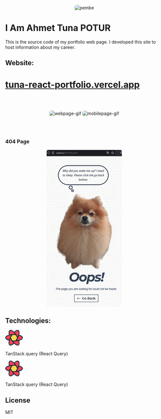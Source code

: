 <p align="center">
  <img alt="pembe" style="width:250px;border-radius: 5px;" src="https://media2.giphy.com/media/nFLW7PNGgN3lI68rdv/giphy.gif?cid=ecf05e47quolaqdqmgfpfyd6328k0j4l7dav3bjm04uqmha3&ep=v1_gifs_search&rid=giphy.gif&ct=g" />
</p>

# I Am Ahmet Tuna POTUR

This is the source code of my portfolio web page. I developed this site to host information about my career.

## Website:

# [tuna-react-portfolio.vercel.app](https://tuna-react-portfolio.vercel.app)

</br></br>

<p align="center">
<img alt="webpage-gif" style="width:auto;height:500px;border-radius: 5px;" src="https://github.com/tunapotur/react-portfolio/blob/main/public/WebPage.gif"></img>
<img alt="mobilepage-gif" style="width:auto;height:500px;border-radius: 5px;" src="https://github.com/tunapotur/react-portfolio/blob/main/public/MobilPage.gif"></img>
</p>

</br></br>

### 404 Page

<p align="center">
<img alt="404" style="width:auto;height:500px;border-radius: 5px;" src="https://github.com/tunapotur/react-portfolio/blob/main/public/404.png"></img>
</p>

## Technologies:

<div>
<span>
<a align="center" href="https://github.com/TanStack/query">
<img alt="react-query" style="width:auto;height:50px;border-radius: 5px;"  src="https://github.com/tunapotur/react-portfolio/blob/main/public/react-query-seeklogo.com.svg"></img>
</a>
<p>TanStack query (React Query)</p>
</span>

<span>
<a align="center" href="https://github.com/TanStack/query">
<img alt="react-query" style="width:auto;height:50px;border-radius: 5px;"  src="https://github.com/tunapotur/react-portfolio/blob/main/public/react-query-seeklogo.com.svg"></img>
</a>
<p>TanStack query (React Query)</p>
</span>
</div>

## License

MIT
